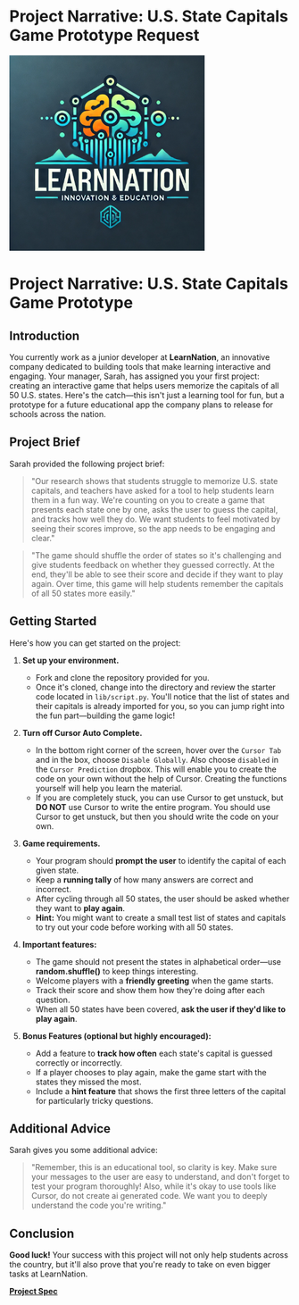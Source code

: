 # Project Narrative: U.S. State Capitals Game Prototype Request  

<img src = "./assets/learn-nation-logo.webp" alt = "LearnNation Logo" width = "350" height = "auto">

# Project Narrative: U.S. State Capitals Game Prototype

## Introduction

You currently work as a junior developer at **LearnNation**, an innovative company dedicated to building tools that make learning interactive and engaging. Your manager, Sarah, has assigned you your first project: creating an interactive game that helps users memorize the capitals of all 50 U.S. states. Here's the catch—this isn't just a learning tool for fun, but a prototype for a future educational app the company plans to release for schools across the nation.

## Project Brief

Sarah provided the following project brief:

> "Our research shows that students struggle to memorize U.S. state capitals, and teachers have asked for a tool to help students learn them in a fun way. We're counting on you to create a game that presents each state one by one, asks the user to guess the capital, and tracks how well they do. We want students to feel motivated by seeing their scores improve, so the app needs to be engaging and clear."

> "The game should shuffle the order of states so it's challenging and give students feedback on whether they guessed correctly. At the end, they'll be able to see their score and decide if they want to play again. Over time, this game will help students remember the capitals of all 50 states more easily."

## Getting Started

Here's how you can get started on the project:

1. **Set up your environment.**
   * Fork and clone the repository provided for you.
   * Once it's cloned, change into the directory and review the starter code located in `lib/script.py`. You'll notice that the list of states and their capitals is already imported for you, so you can jump right into the fun part—building the game logic!

2. **Turn off Cursor Auto Complete.** 
   * In the bottom right corner of the screen, hover over the `Cursor Tab` and in the box, choose `Disable Globally`. Also choose `disabled` in the `Cursor Prediction` dropbox. This will enable you to create the code on your own without the help of Cursor. Creating the functions yourself will help you learn the material.
   * If you are completely stuck, you can use Cursor to get unstuck, but **DO NOT** use Cursor to write the entire program. You should use Cursor to get unstuck, but then you should write the code on your own.

3. **Game requirements.**
   * Your program should **prompt the user** to identify the capital of each given state.
   * Keep a **running tally** of how many answers are correct and incorrect.
   * After cycling through all 50 states, the user should be asked whether they want to **play again**.
   * **Hint:** You might want to create a small test list of states and capitals to try out your code before working with all 50 states.

4. **Important features:**
   * The game should not present the states in alphabetical order—use **random.shuffle()** to keep things interesting.
   * Welcome players with a **friendly greeting** when the game starts.
   * Track their score and show them how they're doing after each question.
   * When all 50 states have been covered, **ask the user if they'd like to play again**.

5. **Bonus Features (optional but highly encouraged):**
   * Add a feature to **track how often** each state's capital is guessed correctly or incorrectly.
   * If a player chooses to play again, make the game start with the states they missed the most.
   * Include a **hint feature** that shows the first three letters of the capital for particularly tricky questions.

## Additional Advice

Sarah gives you some additional advice:

> "Remember, this is an educational tool, so clarity is key. Make sure your messages to the user are easy to understand, and don't forget to test your program thoroughly! Also, while it's okay to use tools like Cursor, do not create ai generated code. We want you to deeply understand the code you're writing."

## Conclusion

**Good luck!** Your success with this project will not only help students across the country, but it'll also prove that you're ready to take on even bigger tasks at LearnNation.


**[Project Spec](./project-spec.md)**